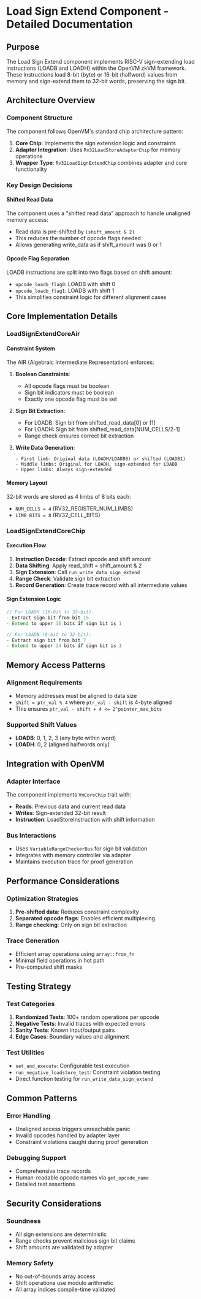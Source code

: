 # Load Sign Extend Component - Detailed Documentation

## Purpose
The Load Sign Extend component implements RISC-V sign-extending load instructions (LOADB and LOADH) within the OpenVM zkVM framework. These instructions load 8-bit (byte) or 16-bit (halfword) values from memory and sign-extend them to 32-bit words, preserving the sign bit.

## Architecture Overview

### Component Structure
The component follows OpenVM's standard chip architecture pattern:
1. **Core Chip**: Implements the sign extension logic and constraints
2. **Adapter Integration**: Uses `Rv32LoadStoreAdapterChip` for memory operations
3. **Wrapper Type**: `Rv32LoadSignExtendChip` combines adapter and core functionality

### Key Design Decisions

#### Shifted Read Data
The component uses a "shifted read data" approach to handle unaligned memory access:
- Read data is pre-shifted by `(shift_amount & 2)` 
- This reduces the number of opcode flags needed
- Allows generating write_data as if shift_amount was 0 or 1

#### Opcode Flag Separation
LOADB instructions are split into two flags based on shift amount:
- `opcode_loadb_flag0`: LOADB with shift 0
- `opcode_loadb_flag1`: LOADB with shift 1
- This simplifies constraint logic for different alignment cases

## Core Implementation Details

### LoadSignExtendCoreAir

#### Constraint System
The AIR (Algebraic Intermediate Representation) enforces:

1. **Boolean Constraints**:
   - All opcode flags must be boolean
   - Sign bit indicators must be boolean
   - Exactly one opcode flag must be set

2. **Sign Bit Extraction**:
   - For LOADB: Sign bit from shifted_read_data[0] or [1]
   - For LOADH: Sign bit from shifted_read_data[NUM_CELLS/2-1]
   - Range check ensures correct bit extraction

3. **Write Data Generation**:
   ```
   - First limb: Original data (LOADH/LOADB0) or shifted (LOADB1)
   - Middle limbs: Original for LOADH, sign-extended for LOADB
   - Upper limbs: Always sign-extended
   ```

#### Memory Layout
32-bit words are stored as 4 limbs of 8 bits each:
- `NUM_CELLS = 4` (RV32_REGISTER_NUM_LIMBS)
- `LIMB_BITS = 8` (RV32_CELL_BITS)

### LoadSignExtendCoreChip

#### Execution Flow
1. **Instruction Decode**: Extract opcode and shift amount
2. **Data Shifting**: Apply read_shift = shift_amount & 2
3. **Sign Extension**: Call `run_write_data_sign_extend`
4. **Range Check**: Validate sign bit extraction
5. **Record Generation**: Create trace record with all intermediate values

#### Sign Extension Logic
```rust
// For LOADH (16-bit to 32-bit):
- Extract sign bit from bit 15
- Extend to upper 16 bits if sign bit is 1

// For LOADB (8-bit to 32-bit):  
- Extract sign bit from bit 7
- Extend to upper 24 bits if sign bit is 1
```

## Memory Access Patterns

### Alignment Requirements
- Memory addresses must be aligned to data size
- `shift = ptr_val % 4` where `ptr_val - shift` is 4-byte aligned
- This ensures `ptr_val - shift + 4 <= 2^pointer_max_bits`

### Supported Shift Values
- **LOADB**: 0, 1, 2, 3 (any byte within word)
- **LOADH**: 0, 2 (aligned halfwords only)

## Integration with OpenVM

### Adapter Interface
The component implements `VmCoreChip` trait with:
- **Reads**: Previous data and current read data
- **Writes**: Sign-extended 32-bit result
- **Instruction**: LoadStoreInstruction with shift information

### Bus Interactions
- Uses `VariableRangeCheckerBus` for sign bit validation
- Integrates with memory controller via adapter
- Maintains execution trace for proof generation

## Performance Considerations

### Optimization Strategies
1. **Pre-shifted data**: Reduces constraint complexity
2. **Separated opcode flags**: Enables efficient multiplexing
3. **Range checking**: Only on sign bit extraction

### Trace Generation
- Efficient array operations using `array::from_fn`
- Minimal field operations in hot path
- Pre-computed shift masks

## Testing Strategy

### Test Categories
1. **Randomized Tests**: 100+ random operations per opcode
2. **Negative Tests**: Invalid traces with expected errors
3. **Sanity Tests**: Known input/output pairs
4. **Edge Cases**: Boundary values and alignment

### Test Utilities
- `set_and_execute`: Configurable test execution
- `run_negative_loadstore_test`: Constraint violation testing
- Direct function testing for `run_write_data_sign_extend`

## Common Patterns

### Error Handling
- Unaligned access triggers unreachable panic
- Invalid opcodes handled by adapter layer
- Constraint violations caught during proof generation

### Debugging Support
- Comprehensive trace records
- Human-readable opcode names via `get_opcode_name`
- Detailed test assertions

## Security Considerations

### Soundness
- All sign extensions are deterministic
- Range checks prevent malicious sign bit claims
- Shift amounts are validated by adapter

### Memory Safety
- No out-of-bounds array access
- Shift operations use modulo arithmetic
- All array indices compile-time validated